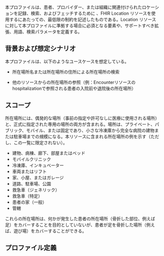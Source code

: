 本プロファイルは、患者、プロバイダー、または組織に関連付けられたロケーションを記録、検索、およびフェッチするために 、FHIR Location リソースを使用するにあたっての、最低限の制約を記述したものである。Location リソースに対して本プロファイルに準拠する場合に必須となる要素や、サポートすべき拡張、用語、検索パラメータを定義する。

## 背景および想定シナリオ

本プロファイルは、以下のようなユースケースを想定している。

- 所在場所名または所在場所の住所による所在場所の検索

- 他のリソースからの所在場所の参照（例：Encounterリソースのhospitalizationで参照される患者の入院前や退院後の所在場所）


## スコープ

所在場所には、偶発的な場所（事前の指定や許可なしに医療に使用される場所）と、正式に指定された専用の場所の両方が含まれる。場所は、プライベート、パブリック、モバイル、または固定であり、小さな冷凍庫から完全な病院の建物または駐車場までの規模になる。本リソースに含まれる所在場所の例を示す（ただし、この一覧に限定されない）。

- 建物、病棟、廊下、部屋またはベッド
- モバイルクリニック
- 冷凍庫、インキュベーター
- 車両またはリフト
- 家、小屋、またはガレージ
- 道路、駐車場、公園
- 救急車（ジェネリック）
- 救急車（特定）
- 患者の家（一般）
- 管轄

これらの所在場所は、何かが発生した患者の所在場所（骨折した部位、例えば足）をカバーすることを目的としていないが、患者が足を骨折した場所（例えば、遊び場）をカバーすることができる。

## プロファイル定義